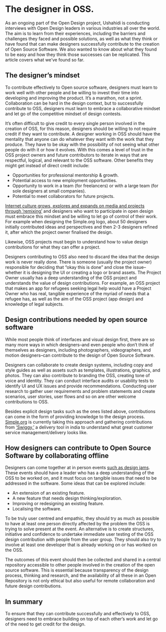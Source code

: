 # The designer in OSS.

As an ongoing part of the Open Design project,  Ushahidi is conducting interviews with Open Design leaders in various industries all over the world. The aim is to learn from their experiences, including the barriers and challenges they faced and possible solutions, as well as what they think or have found that can make designers successfully contribute to the creation of Open Source Software. We also wanted to know about what they found to be easy and how they think those successes can be replicated. This article covers what we’ve found so far.

## The designer’s mindset

To contribute effectively to Open source software, designers must learn to work well with other people and be willing to invest their time into developing and improving the product. It’s a marathon, not a sprint. Collaboration can be hard in the design context, but to successfully contribute to OSS, designers must learn to embrace a collaborative mindset and let go of the competitive mindset of design contests.

It’s often difficult to give credit to every single person involved in the creation of OSS, for this reason, designers should be willing to not require credit if they want to contribute. A designer working in OSS should have the mentality that anyone can do whatever they want with the work that they produce. They have to be okay with the possibility of not seeing what other people do with it or how it evolves. With this comes a level of trust in the OSS project owners and future contributors to iterate in ways that are respectful, logical, and relevant to the OSS software. Other benefits they might get instead of direct credit include:

* Opportunities for professional mentorship & growth.
* Potential access to new employment opportunities.
* Opportunity to work in a team (for freelancers) or with a large team (for sole designers at small companies).
* Potential to meet collaborators for future projects.

[Internet culture grows, explores and expands on media and projects through ‘remixing’](https://www.userzoom.com/blog/11-tips-for-effectively-screening-test-participants/) and designers who want to participate in open design must embrace this mindset and be willing to let go of control of their work. For example when designing the Simple.org logo, about 50 designers initially contributed ideas and perspectives and then 2-3 designers refined it, after which the project owner finalised the design.

Likewise, OSS projects must begin to understand how to value design contributions for what they can offer a project.

Designers contributing to OSS also need to discard the idea that the design work is never really done. There is someone (usually the project owner) responsible for deciding that “okay this is done” and close the issue–whether it is designing the UI or creating a logo or brand assets. The Project Owner usually has a deep understanding of the OSS project and understands the value of design contributions. For example, an OSS project that makes an app for refugees seeking legal help would have a Project Owner who has real, tangible experience of the myriad of needs that a refugee has, as well as the aim of the OSS project (app design) and knowledge of legal subjects.

## Design contributions needed by open source software

While most people think of interfaces and visual design first, there are so many more ways in which designers–and even people who don’t think of themselves as designers, including photographers, videographers, and motion designers–can contribute to the design of Open Source Software.

Designers can collaborate to create design systems, including copy and style guides as well as assets such as templates, illustrations, graphics, and photos. They can also contribute to branding the OSS, creating tone of voice and identity. They can conduct interface audits or usability tests to identify UI and UX issues and provide recommendations. Conducting user research to gather user requirements and problem statements and create scenarios, user stories, user flows and so on are other welcome contributions to OSS.

Besides explicit design tasks such as the ones listed above, contributions can come in the form of providing knowledge to the design process. [Simple.org](http://simple.org/) is currently taking this approach and gathering contributions from [‘Swiggy,’](https://www.swiggy.com/) a delivery tool in india to understand what great customer service management/delivery looks like.

## How designers can contribute to Open Source Software by collaborating offline

Designers can come together at in person events [such as design jams](https://www.ushahidi.com/blog/2019/02/19/ushahidi-hosts-tenfour-design-jam-with-designit-adobe-at-interaction-week-19). These events should have a leader who has a deep understanding of the OSS to be worked on, and it must focus on tangible issues that need to be addressed in the software. Some ideas that can be explored include:

* An extension of an existing feature.
* A new feature that needs design thinking/exploration.
* Improving or redesigning an existing feature.
* Localising the software.

To be truly user centred and empathic, they should try as much as possible to have at least one person directly affected by the problem the OSS is trying to solve present at the event. An alternative is to create structures, initiative and confidence to undertake immediate user testing of the OSS design contribution with people from the user group. They should also try to involve at least one developer that is already working on or has worked on the OSS.

The outcomes of this event should then be collected and shared in a central repository accessible to other people involved in the creation of the open source software. This is essential because transparency of the design process, thinking and research, and the availability of all these in an Open Repository is not only ethical but also useful for remote collaboration and future design contributions.

## In summary

To ensure that they can contribute successfully and effectively to OSS, designers need to embrace building on top of each other’s work and let go of the need to get credit for the design.
